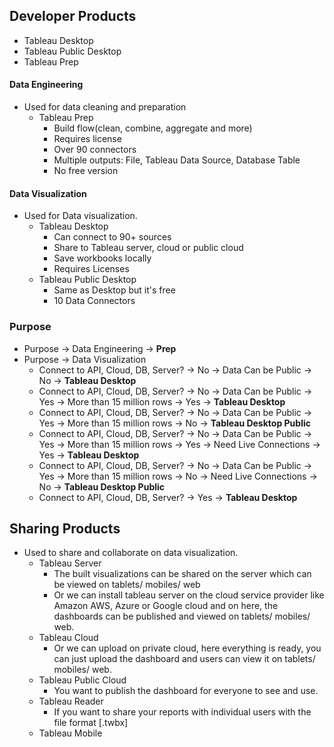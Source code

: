 ## Developer Products
  - Tableau Desktop
  - Tableau Public Desktop
  - Tableau Prep

#### Data Engineering
- Used for data cleaning and preparation
  - Tableau Prep
      - Build flow(clean, combine, aggregate and more)
      - Requires license
      - Over 90 connectors
      - Multiple outputs: File, Tableau Data Source, Database Table
      - No free version 
  
#### Data Visualization 
- Used for Data visualization.
  - Tableau Desktop
    - Can connect to 90+ sources
    - Share to Tableau server, cloud or public cloud
    - Save workbooks locally
    - Requires Licenses
  - Tableau Public Desktop
    - Same as Desktop but it's free
    - 10 Data Connectors

### Purpose
- Purpose -> Data Engineering -> **Prep**
- Purpose -> Data Visualization 
  - Connect to API, Cloud, DB, Server? -> No -> Data Can be Public -> No -> **Tableau Desktop**
  - Connect to API, Cloud, DB, Server? -> No -> Data Can be Public -> Yes -> More than 15 million rows -> Yes -> **Tableau Desktop**
  - Connect to API, Cloud, DB, Server? -> No -> Data Can be Public -> Yes -> More than 15 million rows -> No -> **Tableau Desktop Public**
  - Connect to API, Cloud, DB, Server? -> No -> Data Can be Public -> Yes -> More than 15 million rows -> Yes -> Need Live Connections -> Yes -> **Tableau Desktop**
  - Connect to API, Cloud, DB, Server? -> No -> Data Can be Public -> Yes -> More than 15 million rows -> No -> Need Live Connections -> No -> **Tableau Desktop Public**
  - Connect to API, Cloud, DB, Server? -> Yes -> **Tableau Desktop**

## Sharing Products
- Used to share and collaborate on data visualization.
  - Tableau Server
    -  The built visualizations can be shared on the server which can be viewed on tablets/ mobiles/ web
    -  Or we can install tableau server on the cloud service provider like Amazon AWS, Azure or Google cloud and on here, the dashboards can be published and viewed on tablets/ mobiles/ web. 
  - Tableau Cloud
    -  Or we can upload on private cloud, here everything is ready, you can just upload the dashboard and users can view it on tablets/ mobiles/ web.
  - Tableau Public Cloud
    - You want to publish the dashboard for everyone to see and use.   
  - Tableau Reader
    - If you want to share your reports with individual users with the file format [.twbx] 
  - Tableau Mobile

